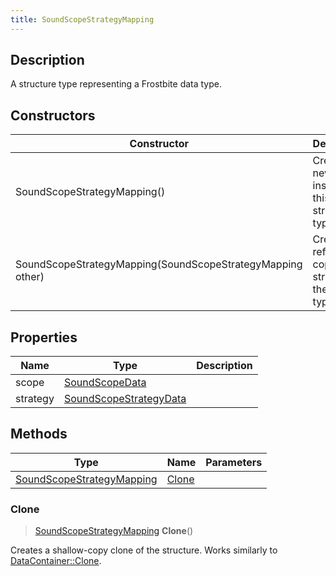 ```yaml
---
title: SoundScopeStrategyMapping
---
```

## Description

A structure type representing a Frostbite data type.

## Constructors

| Constructor                                                | Description                                              |
| ---------------------------------------------------------- | -------------------------------------------------------- |
| SoundScopeStrategyMapping()                                | Create a new instance of this structure type.            |
| SoundScopeStrategyMapping(SoundScopeStrategyMapping other) | Create a reference copy of a structure of the same type. |

## Properties

| Name     | Type                                             | Description |
| -------- | ------------------------------------------------ | ----------- |
| scope    | [SoundScopeData](/vext/ref/fb/soundscopedata/)                 |             |
| strategy | [SoundScopeStrategyData](/vext/ref/fb/soundscopestrategydata/) |             |

## Methods

| Type                                                   | Name            | Parameters |
| ------------------------------------------------------ | --------------- | ---------- |
| [SoundScopeStrategyMapping](/vext/ref/fb/soundscopestrategymapping/) | [Clone](#clone) |            |

### Clone

> [SoundScopeStrategyMapping](/vext/ref/fb/soundscopestrategymapping/) **Clone**()

Creates a shallow-copy clone of the structure. Works similarly to [DataContainer::Clone](/vext/ref/shared/class/datacontainer#clone).
